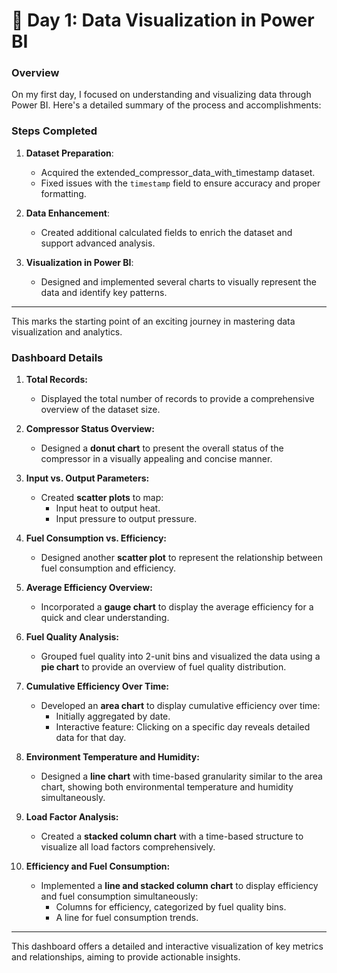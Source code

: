 # 📅 Day 1: Data Visualization in Power BI

### **Overview**
On my first day, I focused on understanding and visualizing data through Power BI. Here's a detailed summary of the process and accomplishments:

### **Steps Completed**

1. **Dataset Preparation**:
   - Acquired the extended_compressor_data_with_timestamp dataset.
   - Fixed issues with the `timestamp` field to ensure accuracy and proper formatting.

2. **Data Enhancement**:
   - Created additional calculated fields to enrich the dataset and support advanced analysis.

3. **Visualization in Power BI**:
   - Designed and implemented several charts to visually represent the data and identify key patterns.

---

This marks the starting point of an exciting journey in mastering data visualization and analytics.

### **Dashboard Details**

1. **Total Records:**
   - Displayed the total number of records to provide a comprehensive overview of the dataset size.

2. **Compressor Status Overview:**
   - Designed a **donut chart** to present the overall status of the compressor in a visually appealing and concise manner.

3. **Input vs. Output Parameters:**
   - Created **scatter plots** to map:
     - Input heat to output heat.
     - Input pressure to output pressure.

4. **Fuel Consumption vs. Efficiency:**
   - Designed another **scatter plot** to represent the relationship between fuel consumption and efficiency.

5. **Average Efficiency Overview:**
   - Incorporated a **gauge chart** to display the average efficiency for a quick and clear understanding.

6. **Fuel Quality Analysis:**
   - Grouped fuel quality into 2-unit bins and visualized the data using a **pie chart** to provide an overview of fuel quality distribution.

7. **Cumulative Efficiency Over Time:**
   - Developed an **area chart** to display cumulative efficiency over time:
     - Initially aggregated by date.
     - Interactive feature: Clicking on a specific day reveals detailed data for that day.

8. **Environment Temperature and Humidity:**
   - Designed a **line chart** with time-based granularity similar to the area chart, showing both environmental temperature and humidity simultaneously.

9. **Load Factor Analysis:**
   - Created a **stacked column chart** with a time-based structure to visualize all load factors comprehensively.

10. **Efficiency and Fuel Consumption:**
    - Implemented a **line and stacked column chart** to display efficiency and fuel consumption simultaneously:
      - Columns for efficiency, categorized by fuel quality bins.
      - A line for fuel consumption trends.

---

This dashboard offers a detailed and interactive visualization of key metrics and relationships, aiming to provide actionable insights.
